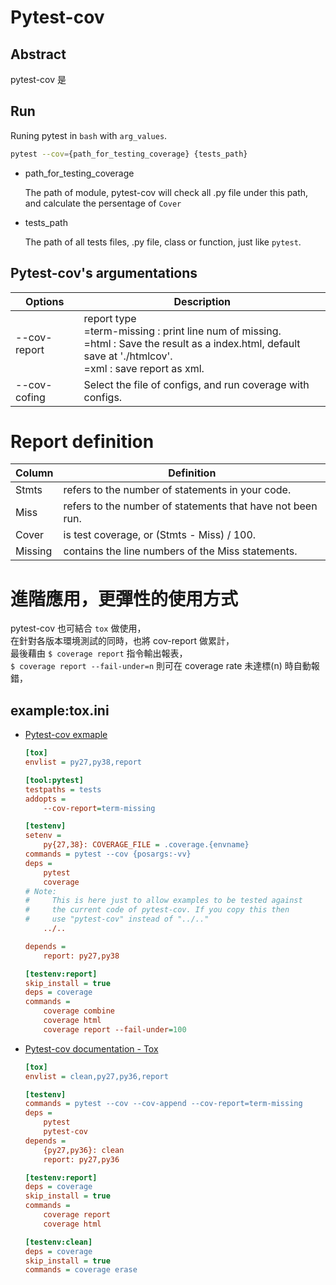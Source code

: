 # Pytest-cov

## Abstract 

pytest-cov 是

## Run

Runing pytest in ```bash``` with ```arg_values```.

```bash
pytest --cov={path_for_testing_coverage} {tests_path}
```

- path_for_testing_coverage

    The path of module, pytest-cov will check all .py file under this path, and calculate the persentage of ```Cover```

- tests_path

    The path of all tests files, .py file, class or function, just like ```pytest```.

## Pytest-cov's argumentations

| Options      | Description                                                                                                                                                           |
| ------------ | --------------------------------------------------------------------------------------------------------------------------------------------------------------------- |
| --cov-report | report type<br> =term-missing : print line num of missing.<br>=html : Save the result as a index.html, default save at './htmlcov'.<br>=xml : save report as xml.<br> |
| --cov-cofing | Select the file of configs, and run coverage with configs.                                                                                                            |


# Report definition

| Column  | Definition                                                 |
| ------- | ---------------------------------------------------------- |
| Stmts   | refers to the number of statements in your code.           |
| Miss    | refers to the number of statements that have not been run. |
| Cover   | is test coverage, or (Stmts - Miss) / 100.                 |
| Missing | contains the line numbers of the Miss statements.          |


# 進階應用，更彈性的使用方式

pytest-cov 也可結合 `tox` 做使用，    
在針對各版本環境測試的同時，也將 cov-report 做累計，    
最後藉由 `$ coverage report` 指令輸出報表，     
`$ coverage report --fail-under=n` 則可在 coverage rate 未達標(n) 時自動報錯，    

## example:tox.ini

- [Pytest-cov exmaple](https://github.com/pytest-dev/pytest-cov/blob/master/examples/src-layout/tox.ini)
    ```ini
    [tox]
    envlist = py27,py38,report

    [tool:pytest]
    testpaths = tests
    addopts =
        --cov-report=term-missing

    [testenv]
    setenv =
        py{27,38}: COVERAGE_FILE = .coverage.{envname}
    commands = pytest --cov {posargs:-vv}
    deps =
        pytest
        coverage
    # Note:
    #     This is here just to allow examples to be tested against
    #     the current code of pytest-cov. If you copy this then
    #     use "pytest-cov" instead of "../.."
        ../..

    depends =
        report: py27,py38

    [testenv:report]
    skip_install = true
    deps = coverage
    commands =
        coverage combine
        coverage html
        coverage report --fail-under=100
    ```
- [Pytest-cov documentation - Tox](https://pytest-cov.readthedocs.io/en/latest/tox.html)
    ```ini
    [tox]
    envlist = clean,py27,py36,report

    [testenv]
    commands = pytest --cov --cov-append --cov-report=term-missing
    deps =
        pytest
        pytest-cov
    depends =
        {py27,py36}: clean
        report: py27,py36

    [testenv:report]
    deps = coverage
    skip_install = true
    commands =
        coverage report
        coverage html

    [testenv:clean]
    deps = coverage
    skip_install = true
    commands = coverage erase
    ```